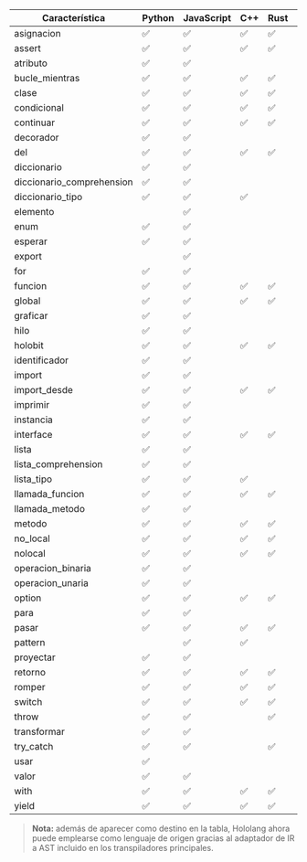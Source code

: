 | Característica | Python | JavaScript | C++ | Rust | Go | Java | Hololang |
|---|---|---|---|---|---|---|---|
| asignacion | ✅ | ✅ | ✅ | ✅ |  |  | ✅ |
| assert | ✅ | ✅ | ✅ | ✅ |  |  |  |
| atributo | ✅ | ✅ |  |  |  |  | ✅ |
| bucle_mientras | ✅ | ✅ | ✅ | ✅ |  |  | ✅ |
| clase | ✅ | ✅ | ✅ | ✅ |  |  | ✅ |
| condicional | ✅ | ✅ | ✅ | ✅ |  |  | ✅ |
| continuar | ✅ | ✅ | ✅ | ✅ |  |  | ✅ |
| decorador | ✅ | ✅ |  |  |  |  | ✅ |
| del | ✅ | ✅ | ✅ | ✅ |  |  |  |
| diccionario | ✅ | ✅ |  |  |  |  | ✅ |
| diccionario_comprehension | ✅ | ✅ |  |  |  |  |  |
| diccionario_tipo | ✅ | ✅ | ✅ |  |  |  |  |
| elemento |  | ✅ |  |  |  |  |  |
| enum | ✅ | ✅ |  |  |  |  | ✅ |
| esperar | ✅ | ✅ |  |  |  |  | ✅ |
| export |  | ✅ |  |  |  |  |  |
| for | ✅ | ✅ |  |  |  |  | ✅ |
| funcion | ✅ | ✅ | ✅ | ✅ |  |  | ✅ |
| global | ✅ | ✅ | ✅ | ✅ |  |  |  |
| graficar | ✅ | ✅ |  |  |  |  | ✅ |
| hilo | ✅ | ✅ |  |  |  |  | ✅ |
| holobit | ✅ | ✅ | ✅ | ✅ |  |  | ✅ |
| identificador | ✅ | ✅ |  |  |  |  | ✅ |
| import | ✅ | ✅ |  |  |  |  | ✅ |
| import_desde | ✅ | ✅ | ✅ | ✅ |  |  |  |
| imprimir | ✅ | ✅ |  |  |  |  | ✅ |
| instancia | ✅ | ✅ |  |  |  |  | ✅ |
| interface | ✅ | ✅ | ✅ | ✅ |  |  |  |
| lista | ✅ | ✅ |  |  |  |  | ✅ |
| lista_comprehension | ✅ | ✅ |  |  |  |  |  |
| lista_tipo | ✅ | ✅ | ✅ |  |  |  |  |
| llamada_funcion | ✅ | ✅ | ✅ | ✅ |  |  | ✅ |
| llamada_metodo | ✅ | ✅ |  |  |  |  | ✅ |
| metodo | ✅ | ✅ | ✅ | ✅ |  |  | ✅ |
| no_local | ✅ | ✅ | ✅ | ✅ |  |  | ✅ |
| nolocal | ✅ | ✅ | ✅ | ✅ |  |  |  |
| operacion_binaria | ✅ | ✅ |  |  |  |  | ✅ |
| operacion_unaria | ✅ | ✅ |  |  |  |  | ✅ |
| option | ✅ | ✅ | ✅ | ✅ |  |  | ✅ |
| para | ✅ | ✅ |  |  |  |  | ✅ |
| pasar | ✅ | ✅ | ✅ | ✅ |  |  | ✅ |
| pattern |  | ✅ | ✅ |  |  |  |  |
| proyectar | ✅ | ✅ |  |  |  |  | ✅ |
| retorno | ✅ | ✅ | ✅ | ✅ |  |  | ✅ |
| romper | ✅ | ✅ | ✅ | ✅ |  |  | ✅ |
| switch | ✅ | ✅ | ✅ | ✅ |  |  | ✅ |
| throw | ✅ | ✅ |  | ✅ |  |  | ✅ |
| transformar | ✅ | ✅ |  |  |  |  | ✅ |
| try_catch | ✅ | ✅ |  | ✅ |  |  | ✅ |
| usar | ✅ |  |  |  |  |  | ✅ |
| valor | ✅ | ✅ |  |  |  |  | ✅ |
| with | ✅ | ✅ | ✅ | ✅ |  |  |  |
| yield | ✅ | ✅ | ✅ | ✅ |  |  | ✅ |

> **Nota:** además de aparecer como destino en la tabla, Hololang ahora puede
> emplearse como lenguaje de origen gracias al adaptador de IR a AST incluido
> en los transpiladores principales.

